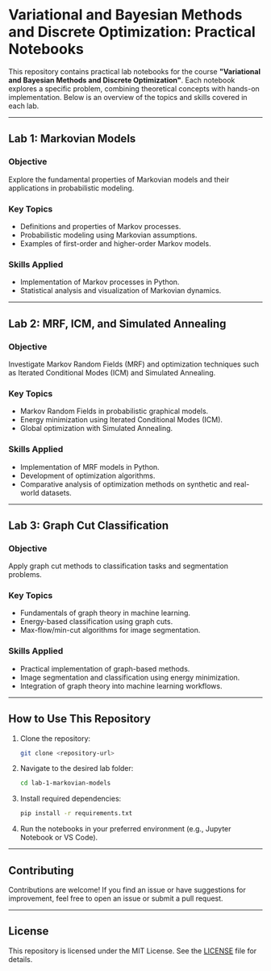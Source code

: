 # Variational and Bayesian Methods and Discrete Optimization: Practical Notebooks

This repository contains practical lab notebooks for the course **"Variational and Bayesian Methods and Discrete Optimization"**. Each notebook explores a specific problem, combining theoretical concepts with hands-on implementation. Below is an overview of the topics and skills covered in each lab.

---

## **Lab 1: Markovian Models**

### **Objective**  
Explore the fundamental properties of Markovian models and their applications in probabilistic modeling.

### **Key Topics**  
- Definitions and properties of Markov processes.  
- Probabilistic modeling using Markovian assumptions.  
- Examples of first-order and higher-order Markov models.  

### **Skills Applied**  
- Implementation of Markov processes in Python.  
- Statistical analysis and visualization of Markovian dynamics.  

---

## **Lab 2: MRF, ICM, and Simulated Annealing**

### **Objective**  
Investigate Markov Random Fields (MRF) and optimization techniques such as Iterated Conditional Modes (ICM) and Simulated Annealing.

### **Key Topics**  
- Markov Random Fields in probabilistic graphical models.  
- Energy minimization using Iterated Conditional Modes (ICM).  
- Global optimization with Simulated Annealing.  

### **Skills Applied**  
- Implementation of MRF models in Python.  
- Development of optimization algorithms.  
- Comparative analysis of optimization methods on synthetic and real-world datasets.  

---

## **Lab 3: Graph Cut Classification**

### **Objective**  
Apply graph cut methods to classification tasks and segmentation problems.

### **Key Topics**  
- Fundamentals of graph theory in machine learning.  
- Energy-based classification using graph cuts.  
- Max-flow/min-cut algorithms for image segmentation.  

### **Skills Applied**  
- Practical implementation of graph-based methods.  
- Image segmentation and classification using energy minimization.  
- Integration of graph theory into machine learning workflows.  

---

## **How to Use This Repository**

1. Clone the repository:
   ```bash
   git clone <repository-url>
   ```
2. Navigate to the desired lab folder:
   ```bash
   cd lab-1-markovian-models
   ```
3. Install required dependencies:
   ```bash
   pip install -r requirements.txt
   ```
4. Run the notebooks in your preferred environment (e.g., Jupyter Notebook or VS Code).

---

## **Contributing**

Contributions are welcome! If you find an issue or have suggestions for improvement, feel free to open an issue or submit a pull request.

---

## **License**

This repository is licensed under the MIT License. See the [LICENSE](LICENSE) file for details.
